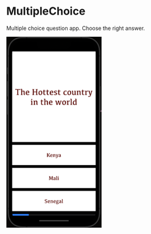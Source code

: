 # MultipleChoice
Multiple choice question app. Choose the right answer.

<img src="Multiplechoice.png" width="250" height="500">

